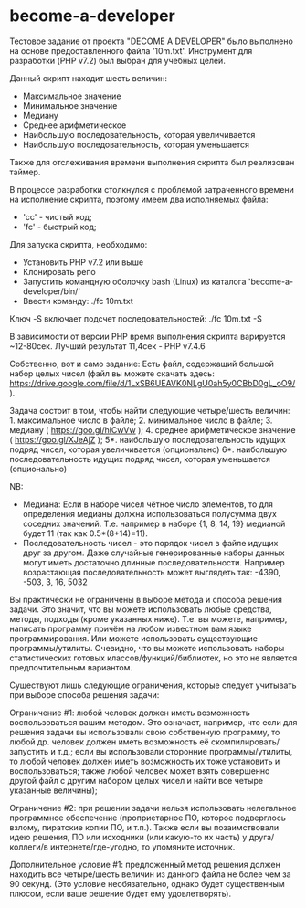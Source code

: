 # become-a-developer
Тестовое задание от проекта "DECOME A DEVELOPER" было выполнено на основе предоставленного файла '10m.txt'. Инструмент для разработки (PHP v7.2) был выбран для учебных целей.

Данный скрипт находит шесть величин:
 - Максимальное значение
 - Минимальное значение
 - Медиану
 - Среднее арифметическое
 - Наибольшую последовательность, которая увеличивается
 - Наибольшую последовательность, которая уменьшается

Также для отслеживания времени выполнения скрипта был реализован таймер.

В процессе разработки столкнулся с проблемой затраченного времени на исполнение скрипта, поэтому имеем два исполняемых файла:
 - 'cc' - чистый код;
 - 'fc' - быстрый код;

Для запуска скрипта, необходимо:
 - Установить PHP v7.2 или выше
 - Клонировать репо
 - Запустить командную оболочку bash (Linux) из каталога 'become-a-developer/bin/'
 - Ввести команду: ./fc 10m.txt

Ключ -S включает подсчет последовательностей: ./fc 10m.txt -S

В зависимости от версии PHP время выполнения скрипта варируется ~12-80сек.
Лучший результат 11,4сек - PHP v7.4.6

Собственно, вот и само задание:
Есть файл, содержащий большой набор целых чисел (файл вы можете скачать здесь: https://drive.google.com/file/d/1LxSB6UEAVK0NLgU0ah5y0CBbD0gL_oO9/ ).

Задача состоит в том, чтобы найти следующие четыре/шесть величин:
    1. максимальное число в файле;
    2. минимальное число в файле;
    3. медиану ( https://goo.gl/hiCwVw );
    4. среднее арифметическое значение ( https://goo.gl/XJeAjZ );
    5*. наибольшую последовательность идущих подряд чисел, которая увеличивается (опционально)
    6*. наибольшую последовательность идущих подряд чисел, которая уменьшается (опционально)

NB:
- Медиана: Если в наборе чисел чётное число элементов, то для определения медианы должна использоваться полусумма двух соседних значений. Т.е. например в наборе {1, 8, 14, 19} медианой будет 11 (так как 0.5*(8+14)=11).
- Последовательность чисел - это порядок чисел в файле идущих друг за другом. Даже случайные генерированные наборы данных могут иметь достаточно длинные последовательности. Например возрастающая последовательность может выглядеть так: -4390, -503, 3, 16, 5032

Вы практически не ограничены в выборе метода и способа решения задачи. Это значит, что вы можете использовать любые средства, методы, подходы (кроме указанных ниже). Т.е. вы можете, например, написать программу причём на любом известном вам языке программирования. Или можете использовать существующие программы/утилиты. Очевидно, что вы можете использовать наборы статистических готовых классов/функций/библиотек, но это не является предпочтительным вариантом.

Существуют лишь следующие ограничения, которые следует учитывать при выборе способа решения задачи:

Ограничение #1:
любой человек должен иметь возможность воспользоваться вашим методом. Это означает, например, что если для решения задачи вы использовали свою собственную программу, то любой др. человек должен иметь возможность её скомпилировать/запустить и т.д.; если вы использовали сторонние программы/утилиты, то любой человек должен иметь возможность их тоже установить и воспользоваться; также любой человек может взять совершенно другой файл с другим набором целых чисел и найти все четыре указанные величины); 
    
Ограничение #2:
при решении задачи нельзя использовать нелегальное программное обеспечение (проприетарное ПО, которое подверглось взлому, пиратские копии ПО, и т.п.). Также если вы позаимствовали идею решения, ПО или исходники (или какую-то их часть) у друга/коллеги/в интернете/где-угодно, то упомяните источник.

Дополнительное условие #1:
предложенный метод решения должен находить все четыре/шесть величин из данного файла не более чем за 90 секунд. (Это условие необязательно, однако будет существенным плюсом, если ваше решение будет ему удовлетворять).
